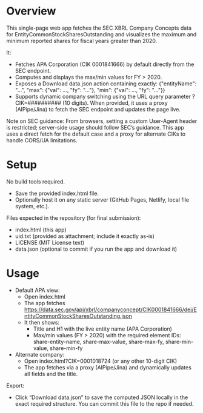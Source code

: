 # Overview
This single-page web app fetches the SEC XBRL Company Concepts data for EntityCommonStockSharesOutstanding and visualizes the maximum and minimum reported shares for fiscal years greater than 2020.

It:
- Fetches APA Corporation (CIK 0001841666) by default directly from the SEC endpoint.
- Computes and displays the max/min values for FY > 2020.
- Exposes a Download data.json action containing exactly:
  {"entityName": "...", "max": {"val": ..., "fy": "..."}, "min": {"val": ..., "fy": "..."}}
- Supports dynamic company switching using the URL query parameter ?CIK=########## (10 digits). When provided, it uses a proxy (AIPipe/Jina) to fetch the SEC endpoint and updates the page live.

Note on SEC guidance: From browsers, setting a custom User-Agent header is restricted; server-side usage should follow SEC’s guidance. This app uses a direct fetch for the default case and a proxy for alternate CIKs to handle CORS/UA limitations.

# Setup
No build tools required.

- Save the provided index.html file.
- Optionally host it on any static server (GitHub Pages, Netlify, local file system, etc.).

Files expected in the repository (for final submission):
- index.html (this app)
- uid.txt (provided as attachment; include it exactly as-is)
- LICENSE (MIT License text)
- data.json (optional to commit if you run the app and download it)

# Usage
- Default APA view:
  - Open index.html
  - The app fetches https://data.sec.gov/api/xbrl/companyconcept/CIK0001841666/dei/EntityCommonStockSharesOutstanding.json
  - It then shows:
    - Title and H1 with the live entity name (APA Corporation)
    - Max/min values (FY > 2020) with the required element IDs:
      share-entity-name,
      share-max-value, share-max-fy,
      share-min-value, share-min-fy
- Alternate company:
  - Open index.html?CIK=0001018724 (or any other 10-digit CIK)
  - The app fetches via a proxy (AIPipe/Jina) and dynamically updates all fields and the title.

Export:
- Click “Download data.json” to save the computed JSON locally in the exact required structure. You can commit this file to the repo if needed.